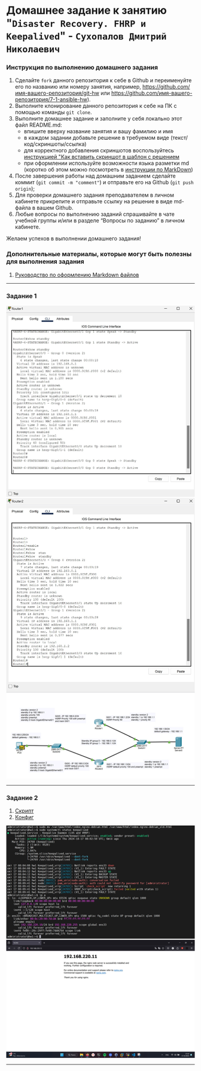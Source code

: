 # Домашнее задание к занятию "`Disaster Recovery. FHRP и Keepalived`" - `Сухопалов Дмитрий Николаевич`


### Инструкция по выполнению домашнего задания

   1. Сделайте `fork` данного репозитория к себе в Github и переименуйте его по названию или номеру занятия, например, https://github.com/имя-вашего-репозитория/git-hw или  https://github.com/имя-вашего-репозитория/7-1-ansible-hw).
   2. Выполните клонирование данного репозитория к себе на ПК с помощью команды `git clone`.
   3. Выполните домашнее задание и заполните у себя локально этот файл README.md:
      - впишите вверху название занятия и вашу фамилию и имя
      - в каждом задании добавьте решение в требуемом виде (текст/код/скриншоты/ссылка)
      - для корректного добавления скриншотов воспользуйтесь [инструкцией "Как вставить скриншот в шаблон с решением](https://github.com/netology-code/sys-pattern-homework/blob/main/screen-instruction.md)
      - при оформлении используйте возможности языка разметки md (коротко об этом можно посмотреть в [инструкции  по MarkDown](https://github.com/netology-code/sys-pattern-homework/blob/main/md-instruction.md))
   4. После завершения работы над домашним заданием сделайте коммит (`git commit -m "comment"`) и отправьте его на Github (`git push origin`);
   5. Для проверки домашнего задания преподавателем в личном кабинете прикрепите и отправьте ссылку на решение в виде md-файла в вашем Github.
   6. Любые вопросы по выполнению заданий спрашивайте в чате учебной группы и/или в разделе “Вопросы по заданию” в личном кабинете.
   
Желаем успехов в выполнении домашнего задания!
   
### Дополнительные материалы, которые могут быть полезны для выполнения задания

1. [Руководство по оформлению Markdown файлов](https://gist.github.com/Jekins/2bf2d0638163f1294637#Code)

---

### Задание 1


![Скрин 1](https://github.com/PL4NTEXZ/hw_sdn/blob/main/img/sflt-01/1.1.jpg)
![Скрин 2](https://github.com/PL4NTEXZ/hw_sdn/blob/main/img/sflt-01/1.2.jpg)
![Скрин 3](https://github.com/PL4NTEXZ/hw_sdn/blob/main/img/sflt-01/1.3.jpg)


---

### Задание 2


1. [Скрипт](https://github.com/PL4NTEXZ/hw_sdn/blob/main/img/sflt-01/check_port.sh)
2. [Конфиг](https://github.com/PL4NTEXZ/hw_sdn/blob/main/img/sflt-01/keepalived.conf)


![Скрин 1](https://github.com/PL4NTEXZ/hw_sdn/blob/main/img/sflt-01/2.1.jpg)
![Скрин 2](https://github.com/PL4NTEXZ/hw_sdn/blob/main/img/sflt-01/2.2.jpg)


---

